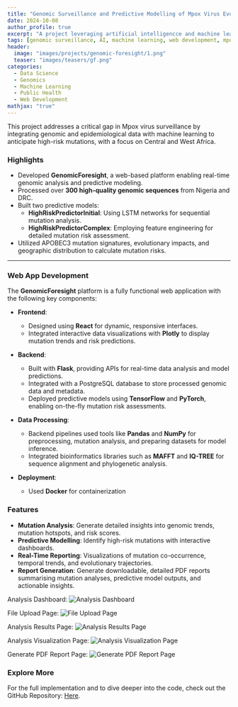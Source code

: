 ```yaml
---
title: "Genomic Surveillance and Predictive Modelling of Mpox Virus Evolution"
date: 2024-10-08
author_profile: true
excerpt: "A project leveraging artificial intelligencce and machine learning to predict high-risk mutations in Mpox virus. Aimed at enhancing pandemic preparedness and assisting public health decisions in Central and West Africa."
tags: [genomic surveillance, AI, machine learning, web development, mpox, public health, healthcare]
header:
  image: "images/projects/genomic-foresight/1.png"
  teaser: "images/teasers/gf.png"
categories:
  - Data Science
  - Genomics
  - Machine Learning
  - Public Health
  - Web Development
mathjax: "true"
---
```


This project addresses a critical gap in Mpox virus surveillance by integrating genomic and epidemiological data with machine learning to anticipate high-risk mutations, with a focus on Central and West Africa.

### Highlights
- Developed **GenomicForesight**, a web-based platform enabling real-time genomic analysis and predictive modeling.
- Processed over **300 high-quality genomic sequences** from Nigeria and DRC.
- Built two predictive models:
  - **HighRiskPredictorInitial**: Using LSTM networks for sequential mutation analysis.
  - **HighRiskPredictorComplex**: Employing feature engineering for detailed mutation risk assessment.
- Utilized APOBEC3 mutation signatures, evolutionary impacts, and geographic distribution to calculate mutation risks.

---

### Web App Development

The **GenomicForesight** platform is a fully functional web application with the following key components:

- **Frontend**:
  - Designed using **React** for dynamic, responsive interfaces.
  - Integrated interactive data visualizations with **Plotly** to display mutation trends and risk predictions.

- **Backend**:
  - Built with **Flask**, providing APIs for real-time data analysis and model predictions.
  - Integrated with a PostgreSQL database to store processed genomic data and metadata.
  - Deployed predictive models using **TensorFlow** and **PyTorch**, enabling on-the-fly mutation risk assessments.

- **Data Processing**:
  - Backend pipelines used tools like **Pandas** and **NumPy** for preprocessing, mutation analysis, and preparing datasets for model inference.
  - Integrated bioinformatics libraries such as **MAFFT** and **IQ-TREE** for sequence alignment and phylogenetic analysis.

- **Deployment**:
  - Used **Docker** for containerization

### Features
- **Mutation Analysis**: Generate detailed insights into genomic trends, mutation hotspots, and risk scores.
- **Predictive Modelling**: Identify high-risk mutations with interactive dashboards.
- **Real-Time Reporting**: Visualizations of mutation co-occurrence, temporal trends, and evolutionary trajectories.
- **Report Generation**: Generate downloadable, detailed PDF reports summarising mutation analyses, predictive model outputs, and actionable insights.

Analysis Dashboard:
![Analysis Dashboard](/images/projects/mpox/genomic_surveillance_platform.png)

File Upload Page:
![File Upload Page](/images/projects/mpox/genomic_surveillance_platform.png)

Analysis Results Page:
![Analysis Results Page](/images/projects/mpox/genomic_surveillance_platform.png)

Analysis Visualization Page:
![Analysis Visualization Page](/images/projects/mpox/genomic_surveillance_platform.png)

Generate PDF Report Page:
![Generate PDF Report Page](/images/projects/mpox/genomic_surveillance_platform.png)


### Explore More
For the full implementation and to dive deeper into the code, check out the GitHub Repository: [Here](https://github.com/CtripleU/SE_FinalYear_Capstone.git).

